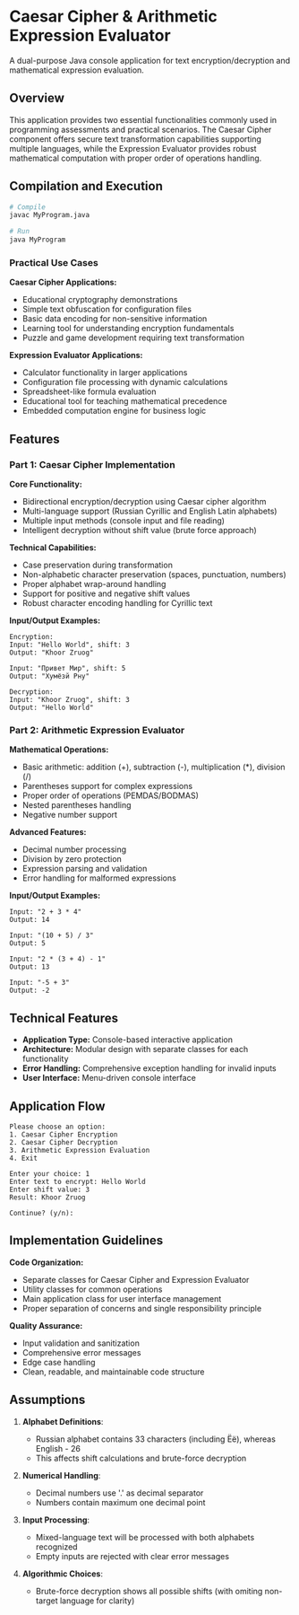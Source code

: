 # Caesar Cipher & Arithmetic Expression Evaluator

A dual-purpose Java console application for text encryption/decryption and mathematical expression evaluation.

## Overview

This application provides two essential functionalities commonly used in programming assessments and practical scenarios. The Caesar Cipher component offers secure text transformation capabilities supporting multiple languages, while the Expression Evaluator provides robust mathematical computation with proper order of operations handling.

## Compilation and Execution

```bash
# Compile
javac MyProgram.java

# Run
java MyProgram
```

### Practical Use Cases

**Caesar Cipher Applications:**
- Educational cryptography demonstrations
- Simple text obfuscation for configuration files
- Basic data encoding for non-sensitive information
- Learning tool for understanding encryption fundamentals
- Puzzle and game development requiring text transformation

**Expression Evaluator Applications:**
- Calculator functionality in larger applications
- Configuration file processing with dynamic calculations
- Spreadsheet-like formula evaluation
- Educational tool for teaching mathematical precedence
- Embedded computation engine for business logic

## Features

### Part 1: Caesar Cipher Implementation

**Core Functionality:**
- Bidirectional encryption/decryption using Caesar cipher algorithm
- Multi-language support (Russian Cyrillic and English Latin alphabets)
- Multiple input methods (console input and file reading)
- Intelligent decryption without shift value (brute force approach)

**Technical Capabilities:**
- Case preservation during transformation
- Non-alphabetic character preservation (spaces, punctuation, numbers)
- Proper alphabet wrap-around handling
- Support for positive and negative shift values
- Robust character encoding handling for Cyrillic text

**Input/Output Examples:**
```
Encryption:
Input: "Hello World", shift: 3
Output: "Khoor Zruog"

Input: "Привет Мир", shift: 5  
Output: "Хумёзй Рну"

Decryption:
Input: "Khoor Zruog", shift: 3
Output: "Hello World"
```

### Part 2: Arithmetic Expression Evaluator

**Mathematical Operations:**
- Basic arithmetic: addition (+), subtraction (-), multiplication (*), division (/)
- Parentheses support for complex expressions
- Proper order of operations (PEMDAS/BODMAS)
- Nested parentheses handling
- Negative number support

**Advanced Features:**
- Decimal number processing
- Division by zero protection
- Expression parsing and validation
- Error handling for malformed expressions

**Input/Output Examples:**
```
Input: "2 + 3 * 4"
Output: 14

Input: "(10 + 5) / 3"
Output: 5

Input: "2 * (3 + 4) - 1"
Output: 13

Input: "-5 + 3"
Output: -2
```

## Technical Features

- **Application Type:** Console-based interactive application
- **Architecture:** Modular design with separate classes for each functionality
- **Error Handling:** Comprehensive exception handling for invalid inputs
- **User Interface:** Menu-driven console interface

## Application Flow

```
Please choose an option:
1. Caesar Cipher Encryption
2. Caesar Cipher Decryption  
3. Arithmetic Expression Evaluation
4. Exit

Enter your choice: 1
Enter text to encrypt: Hello World
Enter shift value: 3
Result: Khoor Zruog

Continue? (y/n):
```

## Implementation Guidelines

**Code Organization:**
- Separate classes for Caesar Cipher and Expression Evaluator
- Utility classes for common operations
- Main application class for user interface management
- Proper separation of concerns and single responsibility principle

**Quality Assurance:**
- Input validation and sanitization
- Comprehensive error messages
- Edge case handling
- Clean, readable, and maintainable code structure

## Assumptions

1. **Alphabet Definitions**:
   - Russian alphabet contains 33 characters (including Ёё), whereas English - 26
   - This affects shift calculations and brute-force decryption

2. **Numerical Handling**:
   - Decimal numbers use '.' as decimal separator
   - Numbers contain maximum one decimal point

3. **Input Processing**:
   - Mixed-language text will be processed with both alphabets recognized
   - Empty inputs are rejected with clear error messages

4. **Algorithmic Choices**:
   - Brute-force decryption shows all possible shifts (with omiting non-target language for clarity)
